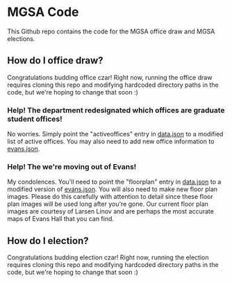 # MGSA Code
This Github repo contains the code for the MGSA office draw and MGSA elections.
## How do I office draw?
Congratulations budding office czar! Right now, running the office draw requires cloning this repo and modifying hardcoded directory paths in the code, but we're hoping to change that soon :)
### Help! The department redesignated which offices are graduate student offices!
No worries. Simply point the "activeoffices" entry in [data.json](data/data.json) to a modified list of active offices. You may also need to add new office information to [evans.json](data/evans.json).
### Help! The we're moving out of Evans!
My condolences. You'll need to point the "floorplan" entry in [data.json](data/data.json) to a modified version of [evans.json](data/evans.json). You will also need to make new floor plan images. Please do this carefully with attention to detail since these floor plan images will be used long after you're gone. Our current floor plan images are courtesy of Larsen Linov and are perhaps the most accurate maps of Evans Hall that you can find.
## How do I election?
Congratulations budding election czar! Right now, running the election requires cloning this repo and modifying hardcoded directory paths in the code, but we're hoping to change that soon :)

